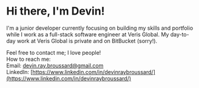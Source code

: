 # Hi there, I'm Devin!
I'm a junior developer currently focusing on building my skills and portfolio while I work as a full-stack software engineer at Veris Global. My day-to-day work at Veris Global is private and on BitBucket (sorry!).

Feel free to contact me; I love people!  
How to reach me:  
Email: devin.ray.broussard@gmail.com  
LinkedIn: [https://www.linkedin.com/in/devinraybroussard/](https://www.linkedin.com/in/devinraybroussard/)

